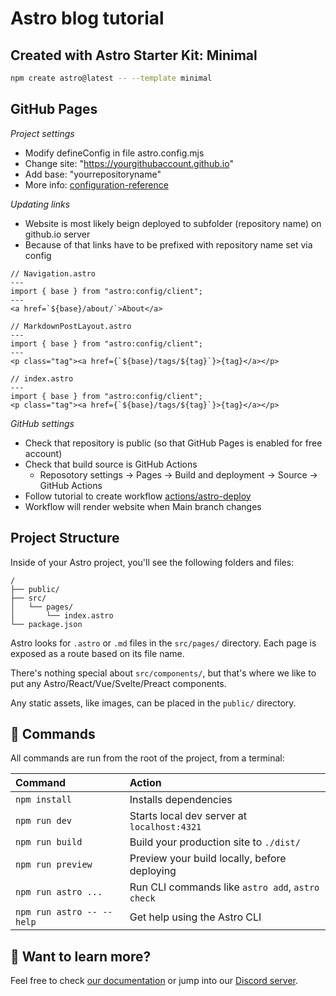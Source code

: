 # Astro blog tutorial

## Created with Astro Starter Kit: Minimal

```sh
npm create astro@latest -- --template minimal
```
## GitHub Pages
*Project settings*
- Modify defineConfig in file astro.config.mjs 
- Change site: "https://yourgithubaccount.github.io"
- Add base: "yourrepositoryname"
- More info: [configuration-reference](https://docs.astro.build/en/reference/configuration-reference/)

*Updating links*
- Website is most likely beign deployed to subfolder (repository name) on github.io server
- Because of that links have to be prefixed with repository name set via config
```
// Navigation.astro
---
import { base } from "astro:config/client";
---
<a href=`${base}/about/`>About</a>

```

```
// MarkdownPostLayout.astro
---
import { base } from "astro:config/client";
---
<p class="tag"><a href={`${base}/tags/${tag}`}>{tag}</a></p>

```
```
// index.astro
---
import { base } from "astro:config/client";
<p class="tag"><a href={`${base}/tags/${tag}`}>{tag}</a></p>
```

*GitHub settings*
- Check that repository is public (so that GitHub Pages is enabled for free account)
- Check that build source is GitHub Actions
  - Reposotory settings -> Pages -> Build and deployment -> Source -> GitHub Actions
- Follow tutorial to create workflow [actions/astro-deploy](https://github.com/marketplace/actions/astro-deploy)
- Workflow will render website when Main branch changes

## Project Structure

Inside of your Astro project, you'll see the following folders and files:

```text
/
├── public/
├── src/
│   └── pages/
│       └── index.astro
└── package.json
```

Astro looks for `.astro` or `.md` files in the `src/pages/` directory. Each page is exposed as a route based on its file name.

There's nothing special about `src/components/`, but that's where we like to put any Astro/React/Vue/Svelte/Preact components.

Any static assets, like images, can be placed in the `public/` directory.

## 🧞 Commands

All commands are run from the root of the project, from a terminal:

| Command                   | Action                                           |
| :------------------------ | :----------------------------------------------- |
| `npm install`             | Installs dependencies                            |
| `npm run dev`             | Starts local dev server at `localhost:4321`      |
| `npm run build`           | Build your production site to `./dist/`          |
| `npm run preview`         | Preview your build locally, before deploying     |
| `npm run astro ...`       | Run CLI commands like `astro add`, `astro check` |
| `npm run astro -- --help` | Get help using the Astro CLI                     |

## 👀 Want to learn more?

Feel free to check [our documentation](https://docs.astro.build) or jump into our [Discord server](https://astro.build/chat).

